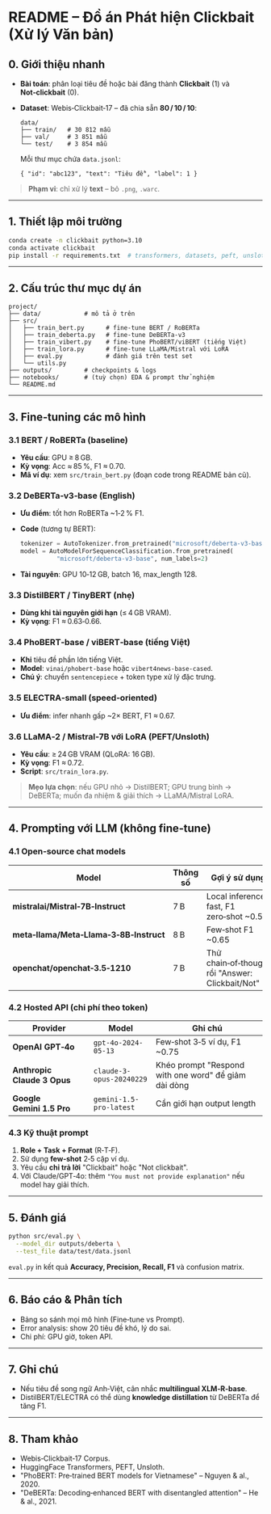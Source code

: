 # README – Đồ án Phát hiện Clickbait (Xử lý Văn bản)

## 0. Giới thiệu nhanh

* **Bài toán**: phân loại tiêu đề hoặc bài đăng thành **Clickbait** (1) và **Not‑clickbait** (0).
* **Dataset**: Webis‑Clickbait‑17 – đã chia sẵn **80 / 10 / 10**:

  ```
  data/
  ├── train/   # 30 812 mẫu
  ├── val/     # 3 851 mẫu
  └── test/    # 3 854 mẫu
  ```

  Mỗi thư mục chứa `data.jsonl`:

  ```jsonc
  { "id": "abc123", "text": "Tiêu đề", "label": 1 }
  ```

> **Phạm vi**: chỉ xử lý **text** – bỏ `.png`, `.warc`.

---

## 1. Thiết lập môi trường

```bash
conda create -n clickbait python=3.10
conda activate clickbait
pip install -r requirements.txt  # transformers, datasets, peft, unsloth, scikit‑learn, etc.
```

---

## 2. Cấu trúc thư mục dự án

```
project/
├── data/            # mô tả ở trên
├── src/
│   ├── train_bert.py      # fine‑tune BERT / RoBERTa
│   ├── train_deberta.py   # fine‑tune DeBERTa‑v3
│   ├── train_vibert.py    # fine‑tune PhoBERT/viBERT (tiếng Việt)
│   ├── train_lora.py      # fine‑tune LLaMA/Mistral với LoRA
│   ├── eval.py            # đánh giá trên test set
│   └── utils.py
├── outputs/         # checkpoints & logs
├── notebooks/       # (tuỳ chọn) EDA & prompt thử nghiệm
└── README.md
```

---

## 3. Fine‑tuning các mô hình

### 3.1 BERT / RoBERTa (baseline)

* **Yêu cầu**: GPU ≥ 8 GB.
* **Kỳ vọng**: Acc ≈ 85 %, F1 ≈ 0.70.
* **Mã ví dụ**: xem `src/train_bert.py` (đoạn code trong README bản cũ).

### 3.2 DeBERTa‑v3‑base (English)

* **Ưu điểm**: tốt hơn RoBERTa \~1‑2 % F1.
* **Code** (tương tự BERT):

  ```python
  tokenizer = AutoTokenizer.from_pretrained("microsoft/deberta-v3-base")
  model = AutoModelForSequenceClassification.from_pretrained(
            "microsoft/deberta-v3-base", num_labels=2)
  ```
* **Tài nguyên**: GPU 10‑12 GB, batch 16, max\_length 128.

### 3.3 DistilBERT / TinyBERT (nhẹ)

* **Dùng khi tài nguyên giới hạn** (≤ 4 GB VRAM).
* **Kỳ vọng**: F1 ≈ 0.63‑0.66.

### 3.4 PhoBERT‑base / viBERT‑base (tiếng Việt)

* **Khi** tiêu đề phần lớn tiếng Việt.
* **Model**: `vinai/phobert-base` hoặc `vibert4news-base-cased`.
* **Chú ý**: chuyển `sentencepiece` + token type xử lý đặc trưng.

### 3.5 ELECTRA‑small (speed‑oriented)

* **Ưu điểm**: infer nhanh gấp \~2× BERT, F1 ≈ 0.67.

### 3.6 LLaMA‑2 / Mistral‑7B với LoRA (PEFT/Unsloth)

* **Yêu cầu**: ≥ 24 GB VRAM (QLoRA: 16 GB).
* **Kỳ vọng**: F1 ≈ 0.72.
* **Script**: `src/train_lora.py`.

> **Mẹo lựa chọn**: nếu GPU nhỏ → DistilBERT; GPU trung bình → DeBERTa; muốn đa nhiệm & giải thích → LLaMA/Mistral LoRA.

---

## 4. Prompting với LLM (không fine‑tune)

### 4.1 Open‑source chat models

| Model                                   | Thông số | Gợi ý sử dụng                                    |
| --------------------------------------- | -------- | ------------------------------------------------ |
| **mistralai/Mistral‑7B‑Instruct**       | 7 B      | Local inference fast, F1 zero‑shot \~0.55        |
| **meta‑llama/Meta‑Llama‑3‑8B‑Instruct** | 8 B      | Few‑shot F1 \~0.65                               |
| **openchat/openchat‑3.5‑1210**          | 7 B      | Thử chain‑of‑thought rồi "Answer: Clickbait/Not" |

### 4.2 Hosted API (chi phí theo token)

| Provider                    | Model                    | Ghi chú                                              |
| --------------------------- | ------------------------ | ---------------------------------------------------- |
| **OpenAI GPT‑4o**           | `gpt-4o-2024-05-13`      | Few‑shot 3‑5 ví dụ, F1 \~0.75                        |
| **Anthropic Claude 3 Opus** | `claude-3-opus-20240229` | Khéo prompt "Respond with one word" để giảm dài dòng |
| **Google Gemini 1.5 Pro**   | `gemini-1.5-pro-latest`  | Cần giới hạn output length                           |

### 4.3 Kỹ thuật prompt

1. **Role + Task + Format** (R‑T‑F).
2. Sử dụng **few‑shot** 2‑5 cặp ví dụ.
3. Yêu cầu **chỉ trả lời** "Clickbait" hoặc "Not clickbait".
4. Với Claude/GPT‑4o: thêm `"You must not provide explanation"` nếu model hay giải thích.

---

## 5. Đánh giá

```bash
python src/eval.py \
  --model_dir outputs/deberta \
  --test_file data/test/data.jsonl
```

`eval.py` in kết quả **Accuracy, Precision, Recall, F1** và confusion matrix.

---

## 6. Báo cáo & Phân tích

* Bảng so sánh mọi mô hình (Fine‑tune vs Prompt).
* Error analysis: show 20 tiêu đề khó, lý do sai.
* Chi phí: GPU giờ, token API.

---

## 7. Ghi chú

* Nếu tiêu đề song ngữ Anh‑Việt, cân nhắc **multilingual XLM‑R‑base**.
* DistilBERT/ELECTRA có thể dùng **knowledge distillation** từ DeBERTa để tăng F1.

---

## 8. Tham khảo

* Webis‑Clickbait‑17 Corpus.
* HuggingFace Transformers, PEFT, Unsloth.
* "PhoBERT: Pre‑trained BERT models for Vietnamese" – Nguyen & al., 2020.
* "DeBERTa: Decoding‑enhanced BERT with disentangled attention" – He & al., 2021.
